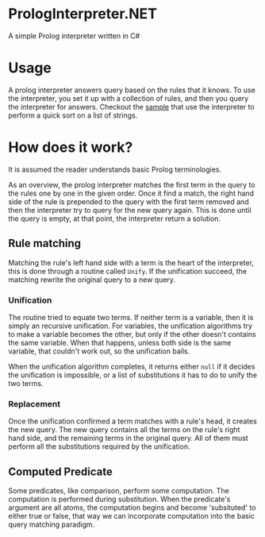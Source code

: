 # PrologInterpreter.NET
A simple Prolog interpreter written in C#

# Usage
A prolog interpreter answers query based on the rules that it knows. To use the interpreter, you set it up with a collection of rules, and then you query the interpreter for answers. Checkout the [sample](https://github.com/cshung/PrologInterpreter.NET/tree/master/src/Sample) that use the interpreter to perform a quick sort on a list of strings.

# How does it work?
It is assumed the reader understands basic Prolog terminologies.

As an overview, the prolog interpreter matches the first term in the query to the rules one by one in the given order. Once it find a match, the right hand side of the rule is prepended to the query with the first term removed and then the interpreter try to query for the new query again. This is done until the query is empty, at that point, the interpreter return a solution.

## Rule matching
Matching the rule's left hand side with a term is the heart of the interpreter, this is done through a routine called `Unify`. If the unification succeed, the matching rewrite the original query to a new query.

### Unification
The routine tried to equate two terms. If neither term is a variable, then it is simply an recursive unification. For variables, the unification algorithms try to make a variable becomes the other, but only if the other doesn't contains the same variable. When that happens, unless both side is the same variable, that couldn't work out, so the unification bails.

When the unification algorithm completes, it returns either `null` if it decides the unification is impossible, or a list of substitutions it has to do to unify the two terms.

### Replacement
Once the unification confirmed a term matches with a rule's head, it creates the new query. The new query contains all the terms on the rule's right hand side, and the remaining terms in the original query. All of them must perform all the substitutions required by the unification. 

## Computed Predicate
Some predicates, like comparison, perform some computation. The computation is performed during substitution. When the predicate's argument are all atoms, the computation begins and become 'subsituted' to either true or false, that way we can incorporate computation into the basic query matching paradigm.